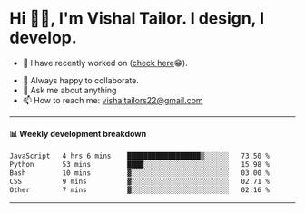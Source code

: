 # Hi 👋🏻, I'm Vishal Tailor. I design, I develop.

- 🔭 I have recently worked on ([check here](https://vishaltailor.com)😁).
<!-- - 🎦 Currently watching: JavaScript: The Hard Parts By Will Sentance. -->
- 👯 Always happy to collaborate.
- 💬 Ask me about anything
- 📫 How to reach me: <a href="mailto:vishaltailors22@gmail.com">vishaltailors22@gmail.com</a>

<hr /> 
<h4>📊 Weekly development breakdown</h4>
<!--START_SECTION:waka-->

```txt
JavaScript   4 hrs 6 mins    ██████████████████▒░░░░░░   73.50 %
Python       53 mins         ████░░░░░░░░░░░░░░░░░░░░░   15.98 %
Bash         10 mins         ▓░░░░░░░░░░░░░░░░░░░░░░░░   03.00 %
CSS          9 mins          ▓░░░░░░░░░░░░░░░░░░░░░░░░   02.71 %
Other        7 mins          ▓░░░░░░░░░░░░░░░░░░░░░░░░   02.16 %
```

<!--END_SECTION:waka-->
<hr /> 

<!-- ![](./profile-3d-contrib/profile-green-animate.svg) -->
